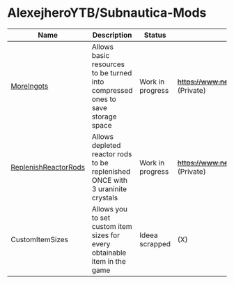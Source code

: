# AlexejheroYTB/Subnautica-Mods 

| Name | Description | Status | Nexus Page Link | 
|-|-|-|-|
| <a href=https://github.com/AlexejheroYTB/Subnautica-Mods/tree/master/MoreIngots> MoreIngots </a> | Allows basic resources to be turned into compressed ones to save storage space | Work in progress | <strike>https://www.nexusmods.com/subnautica/mods/60</strike> (Private) |
| <a href=https://github.com/AlexejheroYTB/Subnautica-Mods/tree/master/ReplenishReactorRods> ReplenishReactorRods </a> | Allows depleted reactor rods to be replenished ONCE with 3 uraninite crystals | Work in progress | <strike>https://www.nexusmods.com/subnautica/mods/62</strike> (Private) |
| CustomItemSizes | Allows you to set custom item sizes for every obtainable item in the game | Ideea scrapped | (X) |
